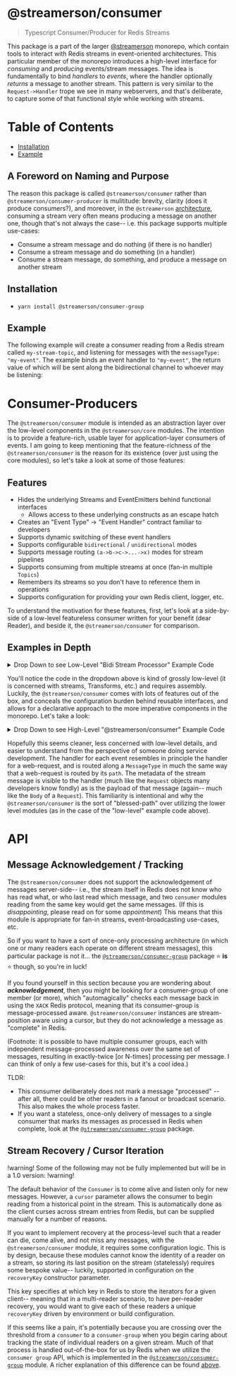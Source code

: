 # @streamerson/consumer

> Typescript Consumer/Producer for Redis Streams

This package is a part of the larger [@streamerson](../../README.md) monorepo, which contain tools to interact with Redis streams in event-oriented architectures.  This particular member of the monorepo introduces a high-level interface for *consuming* and *producing* events/stream messages.  The idea is fundamentally to bind *handlers* to *events*, where the handler optionally *returns* a message to another stream.  This pattern is very similar to the `Request->Handler` trope we see in many webservers, and that's deliberate, to capture some of that functional style while working with streams.

# Table of Contents
<!-- START doctoc generated TOC please keep comment here to allow auto update -->
<!-- DON'T EDIT THIS SECTION, INSTEAD RE-RUN doctoc TO UPDATE -->

- [Installation](#installation)
- [Example](#example)

<!-- END doctoc generated TOC please keep comment here to allow auto update -->

## A Foreword on Naming and Purpose
The reason this package is called `@streamerson/consumer` rather than `@streamerson/consumer-producer` is mulititude: brevity, clarity (does it produce consumers?), and moreover, in the `@streamerson` [architecture](../../README.md#high-level-architecture), consuming a stream very often means producing a message on another one, though that's not always the case-- i.e. this package supports multiple use-cases:

- Consume a stream message and do nothing (if there is no handler)
- Consume a stream message and do something (in a handler)
- Consume a stream message, do something, and produce a message on another stream

## Installation

- `yarn install @streamerson/consumer-group`

## Example

The following example will create a consumer reading from a Redis stream called `my-stream-topic`, and listening for messages with the `messageType: "my-event"`.  The example binds an event handler to `"my-event"`, the return value of which will be sent along the bidirectional channel to whoever may be listening:

<!-- BEGIN-CODE: ../examples/consumers/single-bidi/consumer-with-framework.example.ts -->
<!-- END-CODE: ../examples/consumers/groups/consumer-group-readable.ts -->

# Consumer-Producers

The `@streamerson/consumer` module is intended as an abstraction layer over the low-level components in the `@streamerson/core` modules.  The intention is to provide a feature-rich, usable layer for application-layer consumers of events.  I am going to keep mentioning that the feature-richness of the `@streamerson/consumer` is the reason for its existence (over just using the core modules), so let's take a look at some of those features:

## Features

- Hides the underlying Streams and EventEmitters behind functional interfaces
    - Allows access to these underlying constructs as an escape hatch
- Creates an "Event Type" -> "Event Handler" contract familiar to developers
- Supports dynamic switching of these event handlers
- Supports configurable `bidirectional` / `unidirectional` modes
- Supports message routing `(a->b->c->...->x)` modes for stream pipelines
- Supports consuming from multiple streams at once (fan-in multiple `Topics`)
- Remembers its streams so you don't have to reference them in operations
- Supports configuration for providing your own Redis client, logger, etc.


To understand the motivation for these features, first, let's look at a side-by-side of a low-level featureless consumer written for your benefit (dear Reader), and beside it, the `@streamerson/consumer` for comparison.

## Examples in Depth

<details>
    <summary>Drop Down to see Low-Level "Bidi Stream Processor" Example Code</summary>
<!-- BEGIN-CODE: ../examples/consumers/single-bidi/consumer-without-framework.example.ts -->
<!-- END-CODE: ../examples/consumers/single-bidi/consumer-without-framework.example.ts -->
</details>

You'll notice the code in the dropdown above is kind of grossly low-level (it is concerned with streams, Transforms, etc.) and requires assembly.  Luckily, the `@streamerson/consumer` comes with lots of features out of the box, and conceals the configuration burden behind reusable interfaces, and allows for a declarative approach to the more imperative components in the monorepo.  Let's take a look:

<details>
    <summary>Drop Down to see High-Level "@streamerson/consumer" Example Code</summary>
<!-- BEGIN-CODE: ../examples/consumers/single-bidi/consumer-without-framework.example.ts -->
<!-- END-CODE: ../examples/consumers/single-bidi/consumer-without-framework.example.ts -->
</details>

Hopefully this seems cleaner, less concerned with low-level details, and easier to understand from the perspective of someone doing service development.  The handler for each event resembles in principle the handler for a web-request, and is routed along a `MessageType` in much the same way that a web-request is routed by its `path`.  The metadata of the stream message is visible to the handler (much like the `Request` objects many developers know fondly) as is the payload of that message (again-- much like the `Body` of a `Request`).  This familiarity is intentional and why the `@streamerson/consumer` is the sort of "blessed-path" over utilizing the lower level modules (as in the case of the "low-level" example code above).

# API
<!-- BEGIN-CODE: ../consumer/src/_API.md -->
<!-- END-CODE: ../consumer/src/_API.md -->

## Message Acknowledgement / Tracking

The `@streamerson/consumer` does not support the acknowledgement of messages server-side-- i.e., the stream itself in Redis does not know who has read what, or who last read which message, and two `consumer` modules reading from the same key would get the same messages.  (If this is _disappointing_, please read on for some _appointment_)  This means that this module is appropriate for fan-in streams, event-broadcasting use-cases, etc.

So if you want to have a sort of once-only processing architecture (in which one or many readers each operate on different stream messages), this particular package is not it...  the [`@streamerson/consumer-group`](../consumer-group/README.md) package :star: **is** :star: though, so you're in luck!

If you found yourself in this section because you are wondering about _**acknowledgement**_, then you might be looking for a consumer-group of one member (or more), which "automagically" checks each message back in using the `XACK` Redis protocol, meaning that its consumer-group is message-processed aware.  `@streamerson/consumer` instances are stream-position aware using a cursor, but they do not acknowledge a message as "complete" in Redis.

(Footnote: it is possible to have multiple consumer groups, each with independent message-processed awareness over the same set of messages, resulting in exactly-twice [or N-times] processing per message.  I can think of only a few use-cases for this, but it's a cool idea.)

TLDR:
- This consumer deliberately does not mark a message "processed" -- after all, there could be other readers in a fanout or broadcast scenario.  This also makes the whole process faster.
- If you want a stateless, once-only delivery of messages to a single consumer that marks its messages as processed in Redis when complete, look at the [`@streamerson/consumer-group`](../consumer-group/README.md) package.

## Stream Recovery / Cursor Iteration

!warning! Some of the following may not be fully implemented but will be in a 1.0 version: !warning!

The default behavior of the `Consumer` is to come alive and listen only for new messages.  However, a `cursor` parameter allows the consumer to begin reading from a historical point in the stream.  This is automatically done as the client curses across stream entries from Redis, but can be supplied manually for a number of reasons.

If you want to implement recovery at the process-level such that a reader can die, come alive, and not miss any messages, with the `@streamerson/consumer` module, it requires some configuration logic.  This is by design, because these modules cannot know the identity of a reader on a stream, so storing its last position on the stream (statelessly) requires some bespoke value-- luckily, supported in configuration on the `recoveryKey` constructor parameter.

This key specifies at which key in Redis to store the iterators for a given client-- meaning that in a multi-reader scenario, to have per-reader recovery, you would want to give each of these readers a unique `recoveryKey` driven by environment or build configuration.

If this seems like a pain, it's potentially because you are crossing over the threshold from a `consumer` to a `consumer-group` when you begin caring about tracking the state of individual readers on a given stream.  Much of that process is handled out-of-the-box for us by Redis when we utilize the `consumer group` API, which is implemented in the [`@streamerson/consumer-group`](../consumer-group/README.md) module.  A richer explanation of this difference can be found [above](#message-acknowledgement--tracking).
